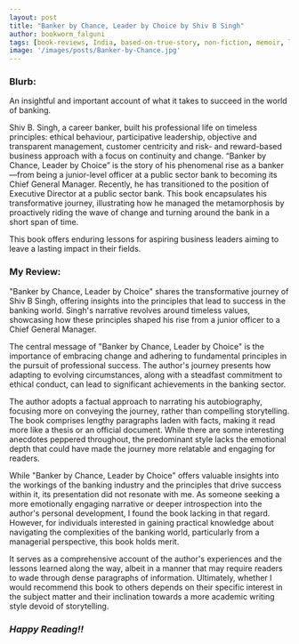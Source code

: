 ```yaml
---
layout: post
title: "Banker by Chance, Leader by Choice by Shiv B Singh"
author: bookworm_falguni
tags: [book-reviews, India, based-on-true-story, non-fiction, memoir, life, success, corporate, career]
image: '/images/posts/Banker-by-Chance.jpg'
---
```


### **Blurb:**
An insightful and important account of what it takes to succeed in the world of banking.

Shiv B. Singh, a career banker, built his professional life on timeless principles: ethical behaviour, participative leadership, objective and transparent management, customer centricity and risk- and reward-based business approach with a focus on continuity and change. “Banker by Chance, Leader by Choice” is the story of his phenomenal rise as a banker—from being a junior-level officer at a public sector bank to becoming its Chief General Manager. Recently, he has transitioned to the position of Executive Director at a public sector bank. This book encapsulates his transformative journey, illustrating how he managed the metamorphosis by proactively riding the wave of change and turning around the bank in a short span of time. 

This book offers enduring lessons for aspiring business leaders aiming to leave a lasting impact in their fields.

### **My Review:**
"Banker by Chance, Leader by Choice" shares the transformative journey of Shiv B Singh, offering insights into the principles that lead to success in the banking world. Singh's narrative revolves around timeless values, showcasing how these principles shaped his rise from a junior officer to a Chief General Manager.

The central message of "Banker by Chance, Leader by Choice" is the importance of embracing change and adhering to fundamental principles in the pursuit of professional success. The author's journey presents how adapting to evolving circumstances, along with a steadfast commitment to ethical conduct, can lead to significant achievements in the banking sector. 

The author adopts a factual approach to narrating his autobiography, focusing more on conveying the journey, rather than compelling storytelling. The book comprises lengthy paragraphs laden with facts, making it read more like a thesis or an official document. While there are some interesting anecdotes peppered throughout, the predominant style lacks the emotional depth that could have made the journey more relatable and engaging for readers.

While "Banker by Chance, Leader by Choice" offers valuable insights into the workings of the banking industry and the principles that drive success within it, its presentation did not resonate with me. As someone seeking a more emotionally engaging narrative or deeper introspection into the author's personal development, I found the book lacking in that regard. However, for individuals interested in gaining practical knowledge about navigating the complexities of the banking world, particularly from a managerial perspective, this book holds merit. 

It serves as a comprehensive account of the author's experiences and the lessons learned along the way, albeit in a manner that may require readers to wade through dense paragraphs of information. Ultimately, whether I would recommend this book to others depends on their specific interest in the subject matter and their inclination towards a more academic writing style devoid of storytelling.

### ***Happy Reading!!***
